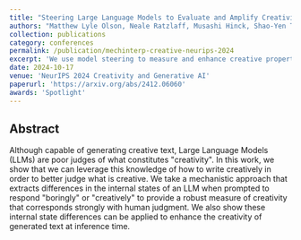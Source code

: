 ```yaml
---
title: "Steering Large Language Models to Evaluate and Amplify Creativity"
authors: "Matthew Lyle Olson, Neale Ratzlaff, Musashi Hinck, Shao-Yen Tseng, Vasudev Lal"
collection: publications
category: conferences
permalink: /publication/mechinterp-creative-neurips-2024
excerpt: 'We use model steering to measure and enhance creative properties of LLMs.'
date: 2024-10-17
venue: 'NeurIPS 2024 Creativity and Generative AI'
paperurl: 'https://arxiv.org/abs/2412.06060'
awards: 'Spotlight'
---
```



## Abstract

Although capable of generating creative text, Large Language Models (LLMs) are poor judges of what constitutes "creativity". In this work, we show that we can leverage this knowledge of how to write creatively in order to better judge what is creative. We take a mechanistic approach that extracts differences in the internal states of an LLM when prompted to respond "boringly" or "creatively" to provide a robust measure of creativity that corresponds strongly with human judgment. We also show these internal state differences can be applied to enhance the creativity of generated text at inference time.
